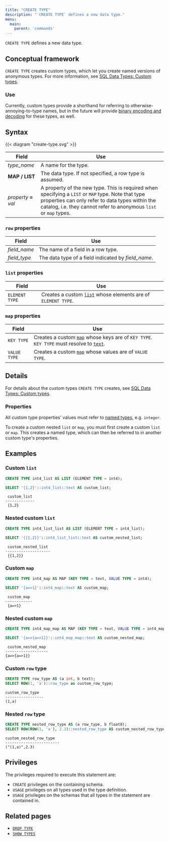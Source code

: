 ```yaml
---
title: "CREATE TYPE"
description: "`CREATE TYPE` defines a new data type."
menu:
  main:
    parent: 'commands'
---
```


`CREATE TYPE` defines a new data type.

## Conceptual framework

`CREATE TYPE` creates custom types, which let you create named versions of
anonymous types. For more information, see [SQL Data Types: Custom
types](../types/#custom-types).

### Use

Currently, custom types provide a shorthand for referring to
otherwise-annoying-to-type names, but in the future will provide [binary
encoding and decoding][binary] for these types, as well.

[binary]:https://github.com/MaterializeInc/materialize/issues/4628

## Syntax

{{< diagram "create-type.svg" >}}

 Field               | Use
---------------------|----------------------------------------------------------------------------------------------------------------------------------------------------------------
 _type&lowbar;name_  | A name for the type.
 **MAP / LIST**      | The data type. If not specified, a row type is assumed.
 _property_ **=** _val_ | A property of the new type. This is required when specifying a `LIST` or `MAP` type. Note that type properties can only refer to data types within the catalog, i.e. they cannot refer to anonymous `list` or `map` types.

### `row` properties

Field               | Use
--------------------|----------------------------------------------------
_field_name_        | The name of a field in a row type.
_field_type_        | The data type of a field indicated by _field_name_.

### `list` properties

Field | Use
-----|-----
`ELEMENT TYPE` | Creates a custom [`list`](../types/list) whose elements are of `ELEMENT TYPE`.

### `map` properties

Field | Use
-----|-----
`KEY TYPE` | Creates a custom [`map`](../types/map) whose keys are of `KEY TYPE`. `KEY TYPE` must resolve to [`text`](../types/text).
`VALUE TYPE` | Creates a custom [`map`](../types/map) whose values are of `VALUE TYPE`.

## Details

For details about the custom types `CREATE TYPE` creates, see [SQL Data Types:
Custom types](../types/#custom-types).

### Properties

All custom type properties' values must refer to [named types](/sql/types), e.g.
`integer`.

To create a custom nested `list` or `map`, you must first create a custom `list`
or `map`. This creates a named type, which can then be referred to in another
custom type's properties.

## Examples

### Custom `list`

```sql
CREATE TYPE int4_list AS LIST (ELEMENT TYPE = int4);

SELECT '{1,2}'::int4_list::text AS custom_list;
```
```
 custom_list
-------------
 {1,2}
```

### Nested custom `list`

```sql
CREATE TYPE int4_list_list AS LIST (ELEMENT TYPE = int4_list);

SELECT '{{1,2}}'::int4_list_list::text AS custom_nested_list;
```
```
 custom_nested_list
--------------------
 {{1,2}}
```

### Custom `map`

```sql
CREATE TYPE int4_map AS MAP (KEY TYPE = text, VALUE TYPE = int4);

SELECT '{a=>1}'::int4_map::text AS custom_map;
```
```
 custom_map
------------
 {a=>1}
```

### Nested custom `map`

```sql
CREATE TYPE int4_map_map AS MAP (KEY TYPE = text, VALUE TYPE = int4_map);

SELECT '{a=>{a=>1}}'::int4_map_map::text AS custom_nested_map;
```
```
 custom_nested_map
-------------------
{a=>{a=>1}}
```

### Custom `row` type
```sql
CREATE TYPE row_type AS (a int, b text);
SELECT ROW(1, 'a')::row_type as custom_row_type;
```
```
custom_row_type
-----------------
(1,a)
```

### Nested `row` type
```sql
CREATE TYPE nested_row_type AS (a row_type, b float8);
SELECT ROW(ROW(1, 'a'), 2.3)::nested_row_type AS custom_nested_row_type;
```
```
custom_nested_row_type
------------------------
("(1,a)",2.3)
```

## Privileges

The privileges required to execute this statement are:

- `CREATE` privileges on the containing schema.
- `USAGE` privileges on all types used in the type definition.
- `USAGE` privileges on the schemas that all types in the statement are contained in.

## Related pages

* [`DROP TYPE`](../drop-type)
* [`SHOW TYPES`](../show-types)
